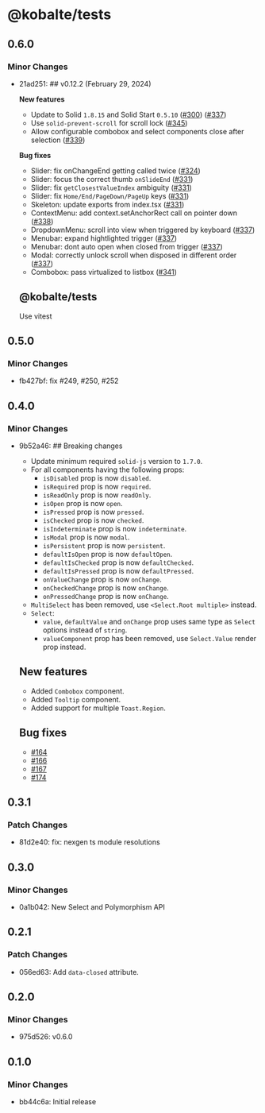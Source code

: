 # @kobalte/tests

## 0.6.0

### Minor Changes

- 21ad251: ## v0.12.2 (February 29, 2024)

  **New features**

  - Update to Solid `1.8.15` and Solid
    Start `0.5.10` ([#300](https://github.com/kobaltedev/kobalte/pull/300)) ([#337](https://github.com/kobaltedev/kobalte/pull/337))
  - Use `solid-prevent-scroll` for scroll lock ([#345](https://github.com/kobaltedev/kobalte/pull/345))
  - Allow configurable combobox and select components close after
    selection ([#339](https://github.com/kobaltedev/kobalte/pull/339))

  **Bug fixes**

  - Slider: fix onChangeEnd getting called twice ([#324](https://github.com/kobaltedev/kobalte/pull/324))
  - Slider: focus the correct thumb `onSlideEnd` ([#331](https://github.com/kobaltedev/kobalte/pull/331))
  - Slider: fix `getClosestValueIndex` ambiguity ([#331](https://github.com/kobaltedev/kobalte/pull/331))
  - Slider: fix `Home/End/PageDown/PageUp` keys ([#331](https://github.com/kobaltedev/kobalte/pull/331))
  - Skeleton: update exports from index.tsx ([#331](https://github.com/kobaltedev/kobalte/pull/331))
  - ContextMenu: add context.setAnchorRect call on pointer down ([#338](https://github.com/kobaltedev/kobalte/pull/338))
  - DropdownMenu: scroll into view when triggered by keyboard ([#337](https://github.com/kobaltedev/kobalte/pull/337))
  - Menubar: expand hightlighted trigger ([#337](https://github.com/kobaltedev/kobalte/pull/337))
  - Menubar: dont auto open when closed from trigger ([#337](https://github.com/kobaltedev/kobalte/pull/337))
  - Modal: correctly unlock scroll when disposed in different
    order ([#337](https://github.com/kobaltedev/kobalte/pull/337))
  - Combobox: pass virtualized to listbox ([#341](https://github.com/kobaltedev/kobalte/pull/341))

  ## @kobalte/tests

  Use vitest

## 0.5.0

### Minor Changes

- fb427bf: fix #249, #250, #252

## 0.4.0

### Minor Changes

- 9b52a46: ## Breaking changes

  - Update minimum required `solid-js` version to `1.7.0`.
  - For all components having the following props:
    - `isDisabled` prop is now `disabled`.
    - `isRequired` prop is now `required`.
    - `isReadOnly` prop is now `readOnly`.
    - `isOpen` prop is now `open`.
    - `isPressed` prop is now `pressed`.
    - `isChecked` prop is now `checked`.
    - `isIndeterminate` prop is now `indeterminate`.
    - `isModal` prop is now `modal`.
    - `isPersistent` prop is now `persistent`.
    - `defaultIsOpen` prop is now `defaultOpen`.
    - `defaultIsChecked` prop is now `defaultChecked`.
    - `defaultIsPressed` prop is now `defaultPressed`.
    - `onValueChange` prop is now `onChange`.
    - `onCheckedChange` prop is now `onChange`.
    - `onPressedChange` prop is now `onChange`.
  - `MultiSelect` has been removed, use `<Select.Root multiple>` instead.
  - `Select`:
    - `value`, `defaultValue` and `onChange` prop uses same type as `Select` options instead of `string`.
    - `valueComponent` prop has been removed, use `Select.Value` render prop instead.

  ## New features

  - Added `Combobox` component.
  - Added `Tooltip` component.
  - Added support for multiple `Toast.Region`.

  ## Bug fixes

  - [#164](https://github.com/kobaltedev/kobalte/pull/164)
  - [#166](https://github.com/kobaltedev/kobalte/pull/166)
  - [#167](https://github.com/kobaltedev/kobalte/pull/167)
  - [#174](https://github.com/kobaltedev/kobalte/pull/174)

## 0.3.1

### Patch Changes

- 81d2e40: fix: nexgen ts module resolutions

## 0.3.0

### Minor Changes

- 0a1b042: New Select and Polymorphism API

## 0.2.1

### Patch Changes

- 056ed63: Add `data-closed` attribute.

## 0.2.0

### Minor Changes

- 975d526: v0.6.0

## 0.1.0

### Minor Changes

- bb44c6a: Initial release
